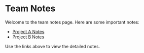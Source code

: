 # Team Notes

Welcome to the team notes page. Here are some important notes:

- [Project A Notes](notes/markdown-sample.md)
- [Project B Notes](notes/project-b.md)

Use the links above to view the detailed notes.
